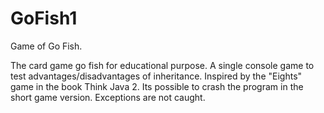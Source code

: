 # GoFish1
Game of Go Fish.

The card game go fish for educational purpose. A single console game to test advantages/disadvantages of inheritance. Inspired by the "Eights" game in the book Think Java 2.
Its possible to crash the program in the short game version. Exceptions are not caught.
